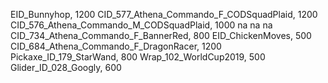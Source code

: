 EID_Bunnyhop, 1200
CID_577_Athena_Commando_F_CODSquadPlaid, 1200
CID_576_Athena_Commando_M_CODSquadPlaid, 1000
na
na
na
CID_734_Athena_Commando_F_BannerRed, 800
EID_ChickenMoves, 500
CID_684_Athena_Commando_F_DragonRacer, 1200
Pickaxe_ID_179_StarWand, 800
Wrap_102_WorldCup2019, 500
Glider_ID_028_Googly, 600
